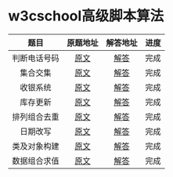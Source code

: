 # w3cschool高级脚本算法

| 题目 | 原题地址 | 解答地址 | 进度 |
|:---:|:---:|:---:|:---:|
| 判断电话号码 | [原文](https://www.w3cschool.cn/codecamp/validate-us-telephone-numbers.html) | [解答](./validate-us-telephone-numbers.js) | 完成 |
| 集合交集 | [原文](https://www.w3cschool.cn/codecamp/symmetric-difference.html) | [解答](./symmetric-difference.js) | 完成 |
| 收银系统 | [原文](https://www.w3cschool.cn/codecamp/exact-change.html) | [解答](./exact-change.js) | 完成 |
| 库存更新 | [原文](https://www.w3cschool.cn/codecamp/inventory-update.html) | [解答](./inventory-update.js) | 完成 |
| 排列组合去重 | [原文](https://www.w3cschool.cn/codecamp/no-repeats-please.html) | [解答](./no-repeats-please.js) | 完成 |
| 日期改写 | [原文](https://www.w3cschool.cn/codecamp/friendly-date-ranges.html) | [解答](./friendly-date-ranges.js) | 完成 |
| 类及对象构建 | [原文](https://www.w3cschool.cn/codecamp/make-a-person.html) | [解答](./make-a-person.js) | 完成 |
| 数据组合求值 | [原文](https://www.w3cschool.cn/codecamp/pairwise.html) | [解答](./pairwise.js) | 完成 |